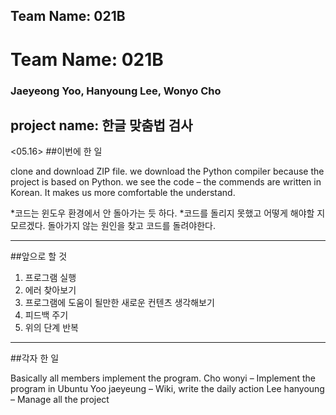 
## Team Name: 021B
# Team Name: 021B
### Jaeyeong Yoo, Hanyoung Lee, Wonyo Cho

project name: 한글 맞춤법 검사
--------------------------------------------

<05.16>
##이번에 한 일

clone and download ZIP file.
we download the Python compiler because the project is based on Python.
we see the code – the commends are written in Korean. It makes us more comfortable the understand.

*코드는 윈도우 환경에서 안 돌아가는 듯 하다.
*코드를 돌리지 못했고 어떻게 해야할 지 모르겠다. 돌아가지 않는 원인을 찾고 코드를 돌려야한다.

-----------------------------------------
##앞으로 할 것

1. 프로그램 실행
2. 에러 찾아보기
3. 프로그램에 도움이 될만한 새로운 컨텐츠 생각해보기
4. 피드백 주기
5. 위의 단계 반복

----------------------------------------
##각자 한 일

Basically all members implement the program. 
Cho wonyi – Implement the program in Ubuntu 
Yoo jaeyeung – Wiki, write the daily action 
Lee hanyoung – Manage all the project

